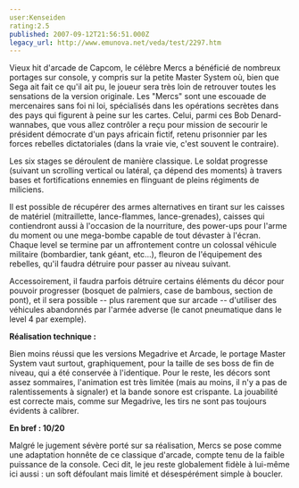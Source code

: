 ```yaml
---
user:Kenseiden
rating:2.5
published: 2007-09-12T21:56:51.000Z
legacy_url: http://www.emunova.net/veda/test/2297.htm
---
```

Vieux hit d'arcade de Capcom, le célèbre Mercs a bénéficié de nombreux portages sur console, y compris sur la petite Master System où, bien que Sega ait fait ce qu'il ait pu, le joueur sera très loin de retrouver toutes les sensations de la version originale. Les "Mercs" sont une escouade de mercenaires sans foi ni loi, spécialisés dans les opérations secrètes dans des pays qui figurent à peine sur les cartes. Celui, parmi ces Bob Denard-wannabes, que vous allez contrôler a reçu pour mission de secourir le président démocrate d'un pays africain fictif, retenu prisonnier par les forces rebelles dictatoriales (dans la vraie vie, c'est souvent le contraire).  

  

Les six stages se déroulent de manière classique. Le soldat progresse (suivant un scrolling vertical ou latéral, ça dépend des moments) à travers bases et fortifications ennemies en flinguant de pleins régiments de miliciens.  

Il est possible de récupérer des armes alternatives en tirant sur les caisses de matériel (mitraillette, lance-flammes, lance-grenades), caisses qui contiendront aussi à l'occasion de la nourriture, des power-ups pour l'arme du moment ou une mega-bombe capable de tout dévaster à l'écran. Chaque level se termine par un affrontement contre un colossal véhicule militaire (bombardier, tank géant, etc...), fleuron de l'équipement des rebelles, qu'il faudra détruire pour passer au niveau suivant.  

  

Accessoirement, il faudra parfois détruire certains éléments du décor pour pouvoir progresser (bosquet de palmiers, case de bambous, section de pont), et il sera possible -- plus rarement que sur arcade -- d'utiliser des véhicules abandonnés par l'armée adverse (le canot pneumatique dans le level 4 par exemple).  

  

**Réalisation technique :**   

Bien moins réussi que les versions Megadrive et Arcade, le portage Master System vaut surtout, graphiquement, pour la taille de ses boss de fin de niveau, qui a été conservée à l'identique. Pour le reste, les décors sont assez sommaires, l'animation est très limitée (mais au moins, il n'y a pas de ralentissements à signaler) et la bande sonore est crispante. La jouabilité est correcte mais, comme sur Megadrive, les tirs ne sont pas toujours évidents à calibrer.  

  

**En bref : 10/20**   

Malgré le jugement sévère porté sur sa réalisation, Mercs se pose comme une adaptation honnête de ce classique d'arcade, compte tenu de la faible puissance de la console. Ceci dit, le jeu reste globalement fidèle à lui-même ici aussi : un soft défoulant mais limité et désespérément simple à boucler.